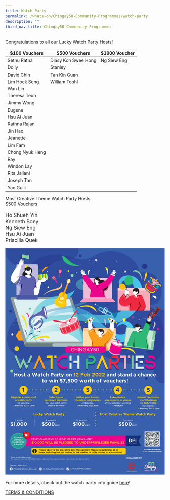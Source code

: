 ```yaml
---
title: Watch Party
permalink: /whats-on/Chingay50-Community-Programmes/watch-party
description: ""
third_nav_title: Chingay50 Community Programmes
---
```

Congratulations to all our Lucky Watch Party Hosts!

| $100 Vouchers | $500 Vouchers | $1000 Voucher|  
| -------- | -------- | -------- |
| Sethu Ratna | Diasy Koh Swee Hong     | Ng Siew Eng |
| Dolly  | Stanley  |   |
| David Chin | Tan Kin Guan     |    |
| Lim Hock Seng | William Teohl   |    
| Wan Lin |   |   |
| Theresa Teoh |   |   |
| Jimmy Wong |   |   |
| Eugene |   |   |
| Hsu Ai Juan |   |   |
| Rathna Rajan |   |   |
| Jin Hao  |  |   |
| Jeanette  |  |   |
| Lim Fam  |  |   |
| Chong Nyuk Heng  |  |   |
|  Ray |  |   |
|  Windon Lay |  |   |
| Rita Jailani  |  |   |
|  Joseph Tan |  |   |
| Yao Guili  |  |   |


Most Creative Theme Watch Party Hosts
<br>$500 Vouchers
<p style= "font-size: 16px;">
Ho Shueh Yin <br>
Kenneth Boey<br>
Ng Siew Eng<br>
Hsu Ai Juan<br>
Priscilla Quek<br>
</p>



![watch party](/images/whats-on/watch-party.jpg)

For more details, check out the watch party info guide [here](/files/whats-on/chingay50-watch-party-info-kit-(as-at-14-jan-2021).pdf)!

[TERMS & CONDITIONS](/files/whats-on/chingay50-watch-party---terms-and-conditions-(as-at-4-jan-2022).pdf)